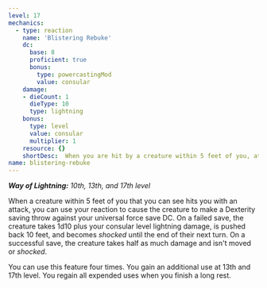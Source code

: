 ```yaml
---
level: 17
mechanics:
  - type: reaction
    name: 'Blistering Rebuke'
    dc:
      base: 8
      proficient: true
      bonus:
        type: powercastingMod
        value: consular
    damage:
    - dieCount: 1
      dieType: 10
      type: lightning
    bonus:
      type: level
      value: consular
      multiplier: 1
    resource: {}
    shortDesc:  When you are hit by a creature within 5 feet of you, at the cost of your reaction, they must make a Dex save (DC {{ dc }}) or they take 1d10plus your consular level lightning damage, is pushed back 10 feet, and becomes *shocked* until the end of their next turn. On a successful save, the creature takes half as much damage and isn't moved or *shocked*.
name: blistering-rebuke
---
```

_**Way of Lightning:** 10th, 13th, and 17th level_

When a creature within 5 feet of you that you can see hits you with an attack, you can use your reaction to cause the creature to make a Dexterity saving throw against your universal force save DC. On a failed save, the creature takes 1d10 plus your consular level lightning damage, is pushed back 10 feet, and becomes *shocked* until the end of their next turn. On a successful save, the creature takes half as much damage and isn't moved or *shocked*.

You can use this feature four times. You gain an additional use at 13th and 17th level. You regain all expended uses when you finish a long rest.